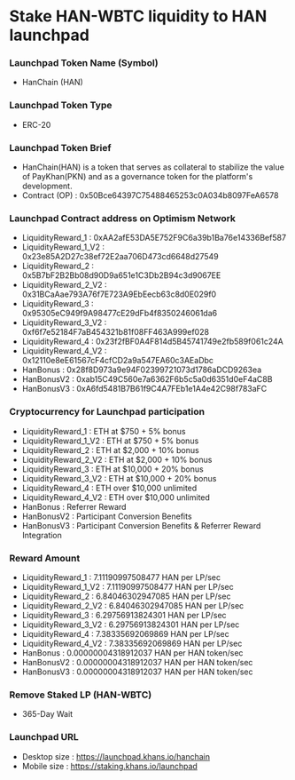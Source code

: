 # Stake HAN-WBTC liquidity to HAN launchpad

### Launchpad Token Name (Symbol)
- HanChain (HAN)

### Launchpad Token Type
- ERC-20

### Launchpad Token Brief
- HanChain(HAN) is a token that serves as collateral to stabilize the value of PayKhan(PKN) and as a governance token for the platform's development.
- Contract (OP) : 0x50Bce64397C75488465253c0A034b8097FeA6578

### Launchpad Contract address on Optimism Network
- LiquidityReward_1 : 0xAA2afE53DA5E752F9C6a39b1Ba76e14336Bef587
- LiquidityReward_1_V2 : 0x23e85A2D27c38ef72E2aa706D473cd6648d27549
- LiquidityReward_2 : 0x5B7bF2B2Bb08d90D9a651e1C3Db2B94c3d9067EE
- LiquidityReward_2_V2 : 0x31BCaAae793A76f7E723A9EbEecb63c8d0E029f0
- LiquidityReward_3 : 0x95305eC949f9A98477cE29dFb4f8350246061da6
- LiquidityReward_3_V2 : 0xf6f7e52184F7aB454321b81f08FF463A999ef028
- LiquidityReward_4 : 0x23f2fBF0A4F814d5B45741749e2fb589f061c24A
- LiquidityReward_4_V2 : 0x12110e8eE61567cF4cfCD2a9a547EA60c3AEaDbc
- HanBonus   : 0x28f8D973a9e94F02399721073d1786aDCD9263ea
- HanBonusV2 : 0xab15C49C560e7a6362F6b5c5a0d6351d0eF4aC8B
- HanBonusV3 : 0xA6fd5481B7B61f9C4A7FEb1e1A4e42C98f783aFC

### Cryptocurrency for Launchpad participation
- LiquidityReward_1 : ETH at $750 + 5% bonus
- LiquidityReward_1_V2 : ETH at $750 + 5% bonus
- LiquidityReward_2 : ETH at $2,000 + 10% bonus
- LiquidityReward_2_V2 : ETH at $2,000 + 10% bonus
- LiquidityReward_3 : ETH at $10,000 + 20% bonus
- LiquidityReward_3_V2 : ETH at $10,000 + 20% bonus
- LiquidityReward_4 : ETH over $10,000 unlimited
- LiquidityReward_4_V2 : ETH over $10,000 unlimited
- HanBonus   : Referrer Reward
- HanBonusV2 : Participant Conversion Benefits
- HanBonusV3 : Participant Conversion Benefits & Referrer Reward Integration

### Reward Amount
- LiquidityReward_1 : 7.11190997508477 HAN per LP/sec
- LiquidityReward_1_V2 : 7.11190997508477 HAN per LP/sec
- LiquidityReward_2 : 6.84046302947085 HAN per LP/sec
- LiquidityReward_2_V2 : 6.84046302947085 HAN per LP/sec
- LiquidityReward_3 : 6.29756913824301 HAN per LP/sec
- LiquidityReward_3_V2 : 6.29756913824301 HAN per LP/sec
- LiquidityReward_4 : 7.38335692069869 HAN per LP/sec
- LiquidityReward_4_V2 : 7.38335692069869 HAN per LP/sec
- HanBonus   : 0.00000004318912037 HAN per HAN token/sec
- HanBonusV2 : 0.00000004318912037 HAN per HAN token/sec
- HanBonusV3 : 0.00000004318912037 HAN per HAN token/sec

### Remove Staked LP (HAN-WBTC)
- 365-Day Wait

### Launchpad URL
- Desktop size : https://launchpad.khans.io/hanchain
- Mobile size : https://staking.khans.io/launchpad
